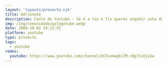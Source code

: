 ```yaml
---
layout: 'layouts/proxecto.njk'
title: Adrienone
description: Canle de Youtube - Se é a túa e lle queres engadir unha descripción e etiquetas, ponte en contacto con nós.
img: /img/comunidade/galegotube.webp
date: 2008-10-02 19:12:55
platform: youtube
type: proxecto
tags:
  - youtube
redes:
  youtube: https://www.youtube.com/channel/UCXuomwgki7M-cNg7ii6jLGw
---
```


